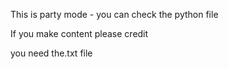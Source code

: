 This is party mode - you can check the python file



If you make content please credit



you need the.txt file
